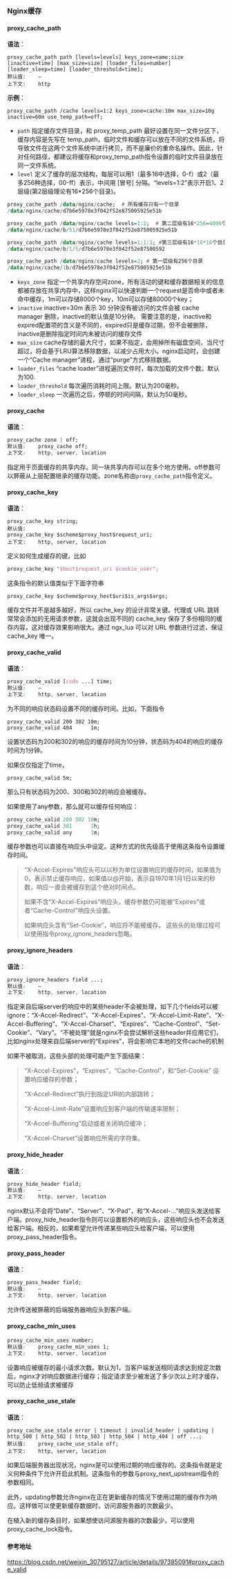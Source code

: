 ### Nginx缓存

#### proxy_cache_path

**语法**：

```
proxy_cache_path path [levels=levels] keys_zone=name:size [inactive=time] [max_size=size] [loader_files=number] [loader_sleep=time] [loader_threshold=time];
默认值:    —
上下文:    http
```

**示例**：

```
proxy_cache_path /cache levels=1:2 keys_zone=cache:10m max_size=10g inactive=60m use_temp_path=off;
```

- `path` 指定缓存文件目录，和 proxy_temp_path 最好设置在同一文件分区下，缓存内容是先写在 temp_path，临时文件和缓存可以放在不同的文件系统，将导致文件在这两个文件系统中进行拷贝，而不是廉价的重命名操作。因此，针对任何路径，都建议将缓存和proxy_temp_path指令设置的临时文件目录放在同一文件系统。
- `level` 定义了缓存的层次结构，每层可以用1（最多16中选择，0-f）或2（最多256种选择，00-ff）表示，中间用 [冒号] 分隔。“levels=1:2”表示开启1、2层级(第2层级理论有16*256个目录)。

```haskell
proxy_cache_path /data/nginx/cache;  # 所有缓存只有一个目录
/data/nginx/cache/d7b6e5978e3f042f52e875005925e51b 

proxy_cache_path /data/nginx/cache levels=1:2;  # 第二层级有16*256=4096个目录
/data/nginx/cache/b/51/d7b6e5978e3f042f52e875005925e51b 

proxy_cache_path /data/nginx/cache levels=1:1:1; #第三层级有16*16*16个目录
/data/nginx/cache/b/1/5/d7b6e5978e3f042f52e87500592 

proxy_cache_path /data/nginx/cache levels=2; # 第一层级有256个目录
/data/nginx/cache/1b/d7b6e5978e3f042f52e875005925e51b 
```

- `keys_zone` 指定一个共享内存空间zone，所有活动的键和缓存数据相关的信息都被存放在共享内存中，这样nginx可以快速判断一个request是否命中或者未命中缓存，1m可以存储8000个key，10m可以存储80000个key；
- `inactive` inactive=30m 表示 30 分钟没有被访问的文件会被 cache manager 删除，inactive的默认值是10分钟。 需要注意的是，inactive和expired配置项的含义是不同的，expired只是缓存过期，但不会被删除，inactive是删除指定时间内未被访问的缓存文件
- `max_size` cache存储的最大尺寸，如果不指定，会用掉所有磁盘空间，当尺寸超过，将会基于LRU算法移除数据，以减少占用大小。nginx启动时，会创建一个“Cache manager”进程，通过“purge”方式移除数据。
- `loader_files` “cache loader”进程遍历文件时，每次加载的文件个数。默认为100.
- `loader_threshold` 每次遍历消耗时间上限。默认为200毫秒。
- `loader_sleep` 一次遍历之后，停顿的时间间隔，默认为50毫秒。

#### proxy_cache

**语法**：

```css
proxy_cache zone | off;
默认值:    proxy_cache off;
上下文:    http, server, location
```

指定用于页面缓存的共享内存。同一块共享内存可以在多个地方使用。off参数可以屏蔽从上层配置继承的缓存功能。zone名称由`proxy_cache_path`指令定义。

#### proxy_cache_key

**语法**：

```puppet
proxy_cache_key string;
默认值:    
proxy_cache_key $scheme$proxy_host$request_uri;
上下文:    http, server, location
```

定义如何生成缓存的键，比如

```kotlin
proxy_cache_key "$host$request_uri $cookie_user";
```

这条指令的默认值类似于下面字符串

```puppet
proxy_cache_key $scheme$proxy_host$uri$is_args$args;
```

缓存文件并不是越多越好，所以 cache_key 的设计非常关键。代理或 URL 跳转常常会添加的无用请求参数，这就会出现不同的 cache_key 保存了多份相同的缓存内容，这对缓存效果影响很大。通过 ngx_lua 可以对 URL 参数进行过滤，保证 cache_key 唯一。

#### proxy_cache_valid

**语法**：

```css
proxy_cache_valid [code ...] time;
默认值:    —
上下文:    http, server, location
```

为不同的响应状态码设置不同的缓存时间。比如，下面指令

```undefined
proxy_cache_valid 200 302 10m;
proxy_cache_valid 404      1m;
```

设置状态码为200和302的响应的缓存时间为10分钟，状态码为404的响应的缓存时间为1分钟。

如果仅仅指定了time，

```undefined
proxy_cache_valid 5m;
```

那么只有状态码为200、300和302的响应会被缓存。

如果使用了any参数，那么就可以缓存任何响应：

```r
proxy_cache_valid 200 302 10m;
proxy_cache_valid 301      1h;
proxy_cache_valid any      1m;
```

缓存参数也可以直接在响应头中设定。这种方式的优先级高于使用这条指令设置缓存时间。

> “X-Accel-Expires”响应头可以以秒为单位设置响应的缓存时间，如果值为0，表示禁止缓存响应，如果值以@开始，表示自1970年1月1日以来的秒数，响应一直会被缓存到这个绝对时间点。
>
> 如果不含“X-Accel-Expires”响应头，缓存参数仍可能被“Expires”或者“Cache-Control”响应头设置。
>
> 如果响应头含有“Set-Cookie”，响应将不能被缓存。 这些头的处理过程可以使用指令proxy_ignore_headers忽略。

#### proxy_ignore_headers

**语法**：

```css
proxy_ignore_headers field ...;
默认值:    —
上下文:    http, server, location
```

指定来自后端server的响应中的某些header不会被处理，如下几个fields可以被ignore：“X-Accel-Redirect”、“X-Accel-Expires”、“X-Accel-Limit-Rate”、“X-Accel-Buffering”、“X-Accel-Charset”、“Expires”、“Cache-Control”、“Set-Cookie”、“Vary”。“不被处理”就是nginx不会尝试解析这些header并应用它们，比如nginx处理来自后端server的“Expires”，将会影响它本地的文件cache的机制

如果不被取消，这些头部的处理可能产生下面结果：

> “X-Accel-Expires”，“Expires”，“Cache-Control”，和“Set-Cookie” 设置响应缓存的参数；
>
> “X-Accel-Redirect”执行到指定URI的内部跳转；
>
> “X-Accel-Limit-Rate”设置响应到客户端的传输速率限制；
>
> “X-Accel-Buffering”启动或者关闭响应缓冲；
>
> “X-Accel-Charset”设置响应所需的字符集。

#### proxy_hide_header

**语法**：

```css
proxy_hide_header field;
默认值:    —
上下文:    http, server, location
```

nginx默认不会将“Date”、“Server”、“X-Pad”，和“X-Accel-...”响应头发送给客户端。proxy_hide_header指令则可以设置额外的响应头，这些响应头也不会发送给客户端。相反的，如果希望允许传递某些响应头给客户端，可以使用proxy_pass_header指令。

#### proxy_pass_header

**语法**：

```css
proxy_pass_header field;
默认值:    —
上下文:    http, server, location
```

允许传送被屏蔽的后端服务器响应头到客户端。

#### proxy_cache_min_uses

```css
proxy_cache_min_uses number;
默认值:    proxy_cache_min_uses 1;
上下文:    http, server, location
```

设置响应被缓存的最小请求次数。默认为1，当客户端发送相同请求达到规定次数后，nginx才对响应数据进行缓存；指定请求至少被发送了多少次以上时才缓存，可以防止低频请求被缓存

#### proxy_cache_use_stale

**语法**：

```vbnet
proxy_cache_use_stale error | timeout | invalid_header | updating | http_500 | http_502 | http_503 | http_504 | http_404 | off ...;
默认值:    proxy_cache_use_stale off;
上下文:    http, server, location
```

如果后端服务器出现状况，nginx是可以使用过期的响应缓存的。这条指令就是定义何种条件下允许开启此机制。这条指令的参数与proxy_next_upstream指令的参数相同。

此外，updating参数允许nginx在正在更新缓存的情况下使用过期的缓存作为响应。这样做可以使更新缓存数据时，访问源服务器的次数最少。

在植入新的缓存条目时，如果想使访问源服务器的次数最少，可以使用proxy_cache_lock指令。



#### 参考地址

https://blog.csdn.net/weixin_30795127/article/details/97385091#proxy_cache_valid